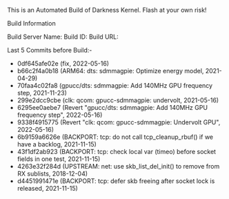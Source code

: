 This is an Automated Build of Darkness Kernel. Flash at your own risk!

Build Information

Build Server Name: 
Build ID: 
Build URL: 

Last 5 Commits before Build:-
* 0df645afe02e (fix, 2022-05-16)
* b66c2f4a0b18 (ARM64: dts: sdmmagpie: Optimize energy model, 2021-04-29)
* 70faa4c02fa8 (gpucc/dts: sdmmagpie: Add 140MHz GPU frequency step, 2021-11-23)
* 299e2dcc9cbe (clk: qcom: gpucc-sdmmagpie: undervolt, 2021-05-16)
* 6295ee0aebe7 (Revert "gpucc/dts: sdmmagpie: Add 140MHz GPU frequency step", 2022-05-16)
* 9338f4915775 (Revert "clk: qcom: gpucc-sdmmagpie: Undervolt GPU", 2022-05-16)
* 6b9159a6626e (BACKPORT: tcp: do not call tcp_cleanup_rbuf() if we have a backlog, 2021-11-15)
* 43f1df2ab923 (BACKPORT: tcp: check local var (timeo) before socket fields in one test, 2021-11-15)
* 4263e32f284d (UPSTREAM: net: use skb_list_del_init() to remove from RX sublists, 2018-12-04)
* d4451991471e (BACKPORT: tcp: defer skb freeing after socket lock is released, 2021-11-15)
